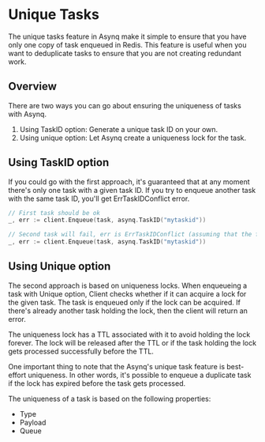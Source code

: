 # Unique Tasks

The unique tasks feature in Asynq make it simple to ensure that you have only one copy of task enqueued in Redis. This feature is useful when you want to deduplicate tasks to ensure that you are not creating redundant work.

## Overview

There are two ways you can go about ensuring the uniqueness of tasks with Asynq.

1. Using TaskID option: Generate a unique task ID on your own. 
2. Using unique option: Let Asynq create a uniqueness lock for the task.

## Using TaskID option

If you could go with the first approach, it's guaranteed that at any moment there's only one task with a given task ID. If you try to enqueue another task with the same task ID, you'll get ErrTaskIDConflict error.

```go
// First task should be ok
_, err := client.Enqueue(task, asynq.TaskID("mytaskid"))

// Second task will fail, err is ErrTaskIDConflict (assuming that the first task didn't get processed yet)
_, err := client.Enqueue(task, asynq.TaskID("mytaskid"))
```

## Using Unique option

The second approach is based on uniqueness locks. When enqueueing a task with Unique option, Client checks whether if it can acquire a lock for the given task. The task is enqueued only if the lock can be acquired. If there's already another task holding the lock, then the client will return an error.

The uniqueness lock has a TTL associated with it to avoid holding the lock forever. The lock will be released after the TTL or if the task holding the lock gets processed successfully before the TTL.

One important thing to note that the Asynq's unique task feature is best-effort uniqueness. In other words, it's possible to enqueue a duplicate task if the lock has expired before the task gets processed.

The uniqueness of a task is based on the following properties:

- Type
- Payload
- Queue


